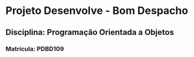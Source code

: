 # Projeto Desenvolve - Bom Despacho
## Disciplina: Programação Orientada a Objetos
### Matrícula: PDBD109
